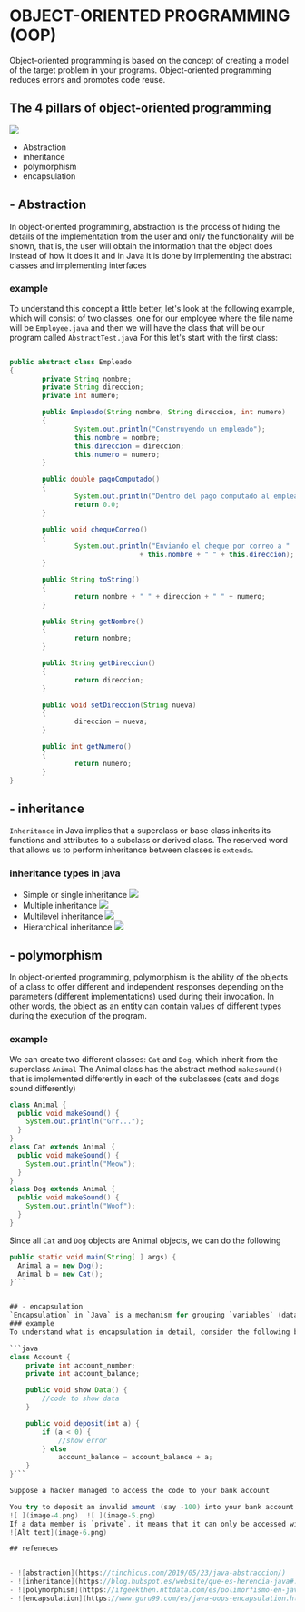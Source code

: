 # OBJECT-ORIENTED PROGRAMMING (OOP)

Object-oriented programming is based on the concept of creating a model of the target problem in your programs. Object-oriented programming reduces errors and promotes code reuse.

## The 4 pillars of object-oriented programming
![ ](https://www.google.com/imgres?imgurl=https%3A%2F%2Fi.pinimg.com%2Foriginals%2Fcb%2Faa%2F89%2Fcbaa89a3c6b9e92f8b0ef485cdfd53f5.png&tbnid=BT3uwdu_NaQE5M&vet=12ahUKEwipv_Kqo9iDAxVzW7gEHWO9DuwQMygAegQIARBT..i&imgrefurl=https%3A%2F%2Fwww.pinterest.com.mx%2Fpin%2F288582288626823813%2F&docid=vf1o2oip1CyIoM&w=2000&h=2000&q=los%204%20pilares%20de%20la%20programaci%C3%B3n%20orientada%20a%20objetos&ved=2ahUKEwipv_Kqo9iDAxVzW7gEHWO9DuwQMygAegQIARBT)
- Abstraction
- inheritance
- polymorphism
- encapsulation

## - Abstraction
In object-oriented programming, abstraction is the process of hiding the details of the implementation from the user and only the functionality will be shown, that is, the user will obtain the information that the object does instead of how it does it and in Java it is done by implementing the abstract classes and implementing interfaces
### example
To understand this concept a little better, let's look at the following example, which will consist of two classes, one for our employee where the file name will be `Employee.java` and then we will have the class that will be our program called `AbstractTest.jav`a For this let's start with the first class:
```java

public abstract class Empleado
{
        private String nombre;
        private String direccion;
        private int numero;

        public Empleado(String nombre, String direccion, int numero)
        {
                System.out.println("Construyendo un empleado");
                this.nombre = nombre;
                this.direccion = direccion;
                this.numero = numero;
        }

        public double pagoComputado()
        {
                System.out.println("Dentro del pago computado al empleado");
                return 0.0;
        }

        public void chequeCorreo()
        {
                System.out.println("Enviando el cheque por correo a "
                                + this.nombre + " " + this.direccion);
        }

        public String toString()
        {
                return nombre + " " + direccion + " " + numero;
        }

        public String getNombre()
        {
                return nombre;
        }

        public String getDireccion()
        {
                return direccion;
        }

        public void setDireccion(String nueva)
        {
                direccion = nueva;
        }

        public int getNumero()
        {
                return numero;
        }
}
```
 
 ## - inheritance

`Inheritance` in Java implies that a superclass or base class inherits its functions and attributes to a subclass or derived class. The reserved word that allows us to perform inheritance between classes is `extends`.
### inheritance types in java
- Simple or single inheritance
![](image.png)
- Multiple inheritance
![](image-1.png)
- Multilevel inheritance
![](image-2.png)
- Hierarchical inheritance
![](image-3.png)

## - polymorphism
In object-oriented programming, polymorphism is the ability of the objects of a class to offer different and independent responses depending on the parameters (different implementations) used during their invocation. In other words, the object as an entity can contain values ​​of different types during the execution of the program.
### example 
We can create two different classes: `Cat` and `Dog`, which inherit from the superclass `Animal`
The Animal class has the abstract method `makesound()` that is implemented differently in each of the subclasses (cats and dogs sound differently)
```java
class Animal {
  public void makeSound() {
    System.out.println("Grr...");
  }
}
class Cat extends Animal {
  public void makeSound() {
    System.out.println("Meow");
  }
}
class Dog extends Animal {
  public void makeSound() {
    System.out.println("Woof");
  }
}
```
Since all `Cat` and `Dog` objects are Animal objects, we can do the following
```java
public static void main(String[ ] args) {
  Animal a = new Dog();
  Animal b = new Cat();
}```


## - encapsulation
`Encapsulation` in `Java` is a mechanism for grouping `variables` (data) and `methods` (code) as a single unit. It is the process of hiding information details and protecting the data and behavior of the object. It is one of the four important concepts of object-oriented programming.
### example
To understand what is encapsulation in detail, consider the following bank account class with deposit and show balance methods

```java 
class Account {
    private int account_number;
    private int account_balance;

    public void show Data() {
        //code to show data 
    }

    public void deposit(int a) {
        if (a < 0) {
            //show error 
        } else
            account_balance = account_balance + a;
    }
}```

Suppose a hacker managed to access the code to your bank account

You try to deposit an invalid amount (say -100) into your bank account by manipulating the code.
![ ](image-4.png)  ![ ](image-5.png)
If a data member is `private`, it means that it can only be accessed within the same class
![Alt text](image-6.png)

## refeneces


- ![abstraction](https://tinchicus.com/2019/05/23/java-abstraccion/)
- ![inheritance](https://blog.hubspot.es/website/que-es-herencia-java#:~:text=%C2%BFQu%C3%A9%20es%20la%20herencia%20en,herencia%20entre%20clases%20es%20extends.)
- ![polymorphism](https://ifgeekthen.nttdata.com/es/polimorfismo-en-java-programaci%C3%B3n-orientada-objetos)
- ![encapsulation](https://www.guru99.com/es/java-oops-encapsulation.html#:~:text=Encapsulaci%C3%B3n%20en%20Java%20es%20un,de%20programaci%C3%B3n%20orientada%20a%20objetos.)